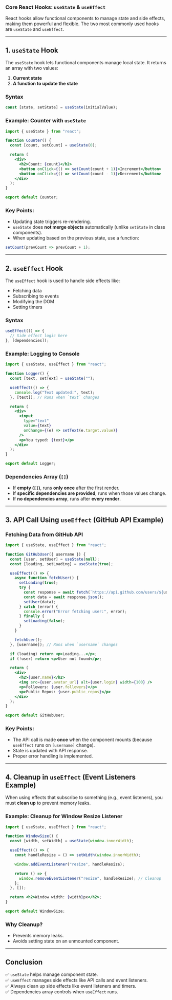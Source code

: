 ### **Core React Hooks: `useState` & `useEffect`**  

React hooks allow functional components to manage state and side effects, making them powerful and flexible. The two most commonly used hooks are `useState` and `useEffect`.

---

## **1. `useState` Hook**  

The `useState` hook lets functional components manage local state. It returns an array with two values:  

1. **Current state**  
2. **A function to update the state**  

### **Syntax**  
```jsx
const [state, setState] = useState(initialValue);
```

### **Example: Counter with `useState`**  
```jsx
import { useState } from "react";

function Counter() {
  const [count, setCount] = useState(0);

  return (
    <div>
      <h2>Count: {count}</h2>
      <button onClick={() => setCount(count + 1)}>Increment</button>
      <button onClick={() => setCount(count - 1)}>Decrement</button>
    </div>
  );
}

export default Counter;
```

### **Key Points:**  
- Updating state triggers re-rendering.  
- `useState` does **not merge objects** automatically (unlike `setState` in class components).  
- When updating based on the previous state, use a function:  

```jsx
setCount(prevCount => prevCount + 1);
```

---

## **2. `useEffect` Hook**  

The `useEffect` hook is used to handle side effects like:  
- Fetching data  
- Subscribing to events  
- Modifying the DOM  
- Setting timers  

### **Syntax**  
```jsx
useEffect(() => {
  // Side effect logic here
}, [dependencies]);
```

### **Example: Logging to Console**  
```jsx
import { useState, useEffect } from "react";

function Logger() {
  const [text, setText] = useState("");

  useEffect(() => {
    console.log("Text updated:", text);
  }, [text]); // Runs when `text` changes

  return (
    <div>
      <input
        type="text"
        value={text}
        onChange={(e) => setText(e.target.value)}
      />
      <p>You typed: {text}</p>
    </div>
  );
}

export default Logger;
```

### **Dependencies Array (`[]`)**  
- If **empty (`[]`)**, runs **only once** after the first render.  
- If **specific dependencies are provided**, runs when those values change.  
- If **no dependencies array**, runs after **every render**.  

---

## **3. API Call Using `useEffect` (GitHub API Example)**  

### **Fetching Data from GitHub API**  
```jsx
import { useState, useEffect } from "react";

function GitHubUser({ username }) {
  const [user, setUser] = useState(null);
  const [loading, setLoading] = useState(true);

  useEffect(() => {
    async function fetchUser() {
      setLoading(true);
      try {
        const response = await fetch(`https://api.github.com/users/${username}`);
        const data = await response.json();
        setUser(data);
      } catch (error) {
        console.error("Error fetching user:", error);
      } finally {
        setLoading(false);
      }
    }

    fetchUser();
  }, [username]); // Runs when `username` changes

  if (loading) return <p>Loading...</p>;
  if (!user) return <p>User not found</p>;

  return (
    <div>
      <h2>{user.name}</h2>
      <img src={user.avatar_url} alt={user.login} width={100} />
      <p>Followers: {user.followers}</p>
      <p>Public Repos: {user.public_repos}</p>
    </div>
  );
}

export default GitHubUser;
```

### **Key Points:**  
- The API call is made **once** when the component mounts (because `useEffect` runs on `[username]` change).  
- State is updated with API response.  
- Proper error handling is implemented.  

---

## **4. Cleanup in `useEffect` (Event Listeners Example)**  

When using effects that subscribe to something (e.g., event listeners), you must **clean up** to prevent memory leaks.

### **Example: Cleanup for Window Resize Listener**  
```jsx
import { useState, useEffect } from "react";

function WindowSize() {
  const [width, setWidth] = useState(window.innerWidth);

  useEffect(() => {
    const handleResize = () => setWidth(window.innerWidth);

    window.addEventListener("resize", handleResize);

    return () => {
      window.removeEventListener("resize", handleResize); // Cleanup
    };
  }, []);

  return <h2>Window width: {width}px</h2>;
}

export default WindowSize;
```

### **Why Cleanup?**  
- Prevents memory leaks.  
- Avoids setting state on an unmounted component.  

---

## **Conclusion**  
✅ `useState` helps manage component state.  
✅ `useEffect` manages side effects like API calls and event listeners.  
✅ Always clean up side effects like event listeners and timers.  
✅ Dependencies array controls when `useEffect` runs.  


